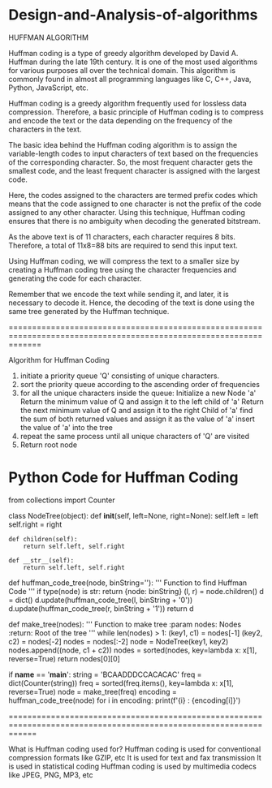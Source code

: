 # Design-and-Analysis-of-algorithms

HUFFMAN ALGORITHM 

Huffman coding is a type of greedy algorithm developed by David A. Huffman during the late 19th century. It is one of the most used algorithms for various purposes all over the technical domain. This algorithm is commonly found in almost all programming languages like C, C++, Java, Python, JavaScript, etc.

Huffman coding is a greedy algorithm frequently used for lossless data compression. Therefore, a basic principle of Huffman coding is to compress and encode the text or the data depending on the frequency of the characters in the text.

The basic idea behind the Huffman coding algorithm is to assign the variable-length codes to input characters of text based on the frequencies of the corresponding character. So, the most frequent character gets the smallest code, and the least frequent character is assigned with the largest code.

Here, the codes assigned to the characters are termed prefix codes which means that the code assigned to one character is not the prefix of the code assigned to any other character. Using this technique, Huffman coding ensures that there is no ambiguity when decoding the generated bitstream.






As the above text is of 11 characters, each character requires 8 bits. Therefore, a total of 11x8=88 bits are required to send this input text.

Using Huffman coding, we will compress the text to a smaller size by creating a Huffman coding tree using the character frequencies and generating the code for each character.

Remember that we encode the text while sending it, and later, it is necessary to decode it. Hence, the decoding of the text is done using the same tree generated by the Huffman technique.

===================================================================================================================


Algorithm for Huffman Coding
 

1. initiate a priority queue 'Q' consisting of unique characters.
2. sort the priority queue according to the ascending order of frequencies 
3. for all the unique characters inside the queue:
    	Initialize a new Node 'a'
    	Return the minimum value of Q and assign it to the left child of 'a'
    	Return the next minimum value of Q and assign it to the right Child of 'a'
    	find the sum of both returned values and assign it as the value of 'a'
    	insert the value of 'a' into the tree
4. repeat the same process until all unique characters of 'Q' are visited
5. Return root node




Python Code for Huffman Coding
===================================================================================================================
from collections import Counter


class NodeTree(object):
    def __init__(self, left=None, right=None):
        self.left = left
        self.right = right

    def children(self):
        return self.left, self.right

    def __str__(self):
        return self.left, self.right


def huffman_code_tree(node, binString=''):
    '''
    Function to find Huffman Code
    '''
    if type(node) is str:
        return {node: binString}
    (l, r) = node.children()
    d = dict()
    d.update(huffman_code_tree(l, binString + '0'))
    d.update(huffman_code_tree(r, binString + '1'))
    return d


def make_tree(nodes):
    '''
    Function to make tree
    :param nodes: Nodes
    :return: Root of the tree
    '''
    while len(nodes) > 1:
        (key1, c1) = nodes[-1]
        (key2, c2) = nodes[-2]
        nodes = nodes[:-2]
        node = NodeTree(key1, key2)
        nodes.append((node, c1 + c2))
        nodes = sorted(nodes, key=lambda x: x[1], reverse=True)
    return nodes[0][0]


if __name__ == '__main__':
    string = 'BCAADDDCCACACAC'
    freq = dict(Counter(string))
    freq = sorted(freq.items(), key=lambda x: x[1], reverse=True)
    node = make_tree(freq)
    encoding = huffman_code_tree(node)
    for i in encoding:
        print(f'{i} : {encoding[i]}')
 
 ==================================================================================================================
 
 
What is Huffman coding used for?
Huffman coding is used for conventional compression formats like GZIP, etc
It is used for text and fax transmission
It is used in statistical coding
Huffman coding is used by multimedia codecs like JPEG, PNG, MP3, etc
